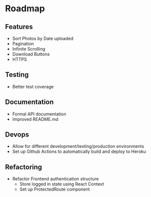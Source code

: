 # Roadmap
## Features
- Sort Photos by Date uploaded
- Pagination
- Infinite Scrolling
- Download Buttons
- HTTPS
## Testing
- Better test coverage
## Documentation
- Formal API documentation
- Improved README.md
## Devops
- Allow for different development/testing/production environments
- Set up Github Actions to automatically build and deploy to Heroku
## Refactoring
- Refactor Frontend authentication structure
  - Store logged in state using React Context
  - Set up ProtectedRoute component
